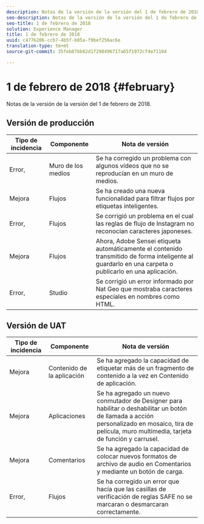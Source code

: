 ```yaml
---
description: Notas de la versión de la versión del 1 de febrero de 2018.
seo-description: Notas de la versión de la versión del 1 de febrero de 2018.
seo-title: 1 de febrero de 2018
solution: Experience Manager
title: 1 de febrero de 2018
uuid: c4776206-ccb7-4b5f-b85a-f9bef256ac6e
translation-type: tm+mt
source-git-commit: 35feb87bb82d1f298496717a65f1972cf4e71104

---
```



# 1 de febrero de 2018 {#february}

Notas de la versión de la versión del 1 de febrero de 2018.

## Versión de producción

| **Tipo de incidencia** | **Componente** | **Nota de versión** |
|---|---|---|
| Error, | Muro de los medios | Se ha corregido un problema con algunos vídeos que no se reproducían en un muro de medios. |
| Mejora | Flujos | Se ha creado una nueva funcionalidad para filtrar flujos por etiquetas inteligentes. |
| Error, | Flujos | Se corrigió un problema en el cual las reglas de flujo de Instagram no reconocían caracteres japoneses. |
| Mejora | Flujos | Ahora, Adobe Sensei etiqueta automáticamente el contenido transmitido de forma inteligente al guardarlo en una carpeta o publicarlo en una aplicación. |
| Error, | Studio | Se corrigió un error informado por Nat Geo que mostraba caracteres especiales en nombres como HTML. |

## Versión de UAT

| **Tipo de incidencia** | **Componente** | **Nota de versión** |
|---|---|---|
| Mejora | Contenido de la aplicación | Se ha agregado la capacidad de etiquetar más de un fragmento de contenido a la vez en Contenido de aplicación. |
| Mejora | Aplicaciones | Se ha agregado un nuevo conmutador de Designer para habilitar o deshabilitar un botón de llamada a acción personalizado en mosaico, tira de película, muro multimedia, tarjeta de función y carrusel. |
| Mejora | Comentarios | Se ha agregado la capacidad de colocar nuevos formatos de archivo de audio en Comentarios y mediante un botón de carga. |
| Error, | Flujos | Se ha corregido un error que hacía que las casillas de verificación de reglas SAFE no se marcaran o desmarcaran correctamente. |

